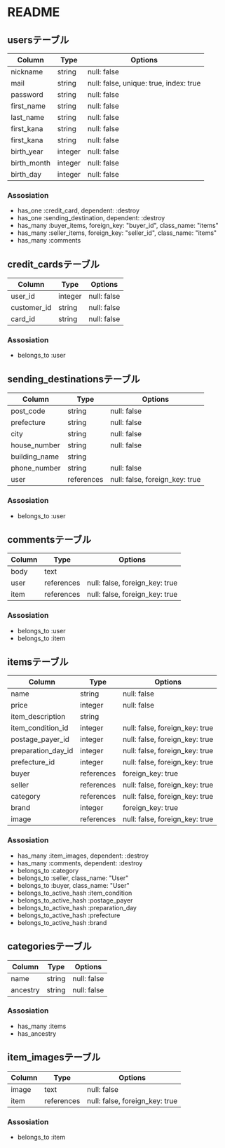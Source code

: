# README

## usersテーブル
|Column|Type|Options|
|------|----|-------|
|nickname|string|null: false|
|mail|string|null: false, unique: true, index: true|
|password|string|null: false|
|first_name|string|null: false|
|last_name|string|null: false|
|first_kana|string|null: false|
|first_kana|string|null: false|
|birth_year|integer|null: false|
|birth_month|integer|null: false|
|birth_day|integer|null: false|

### Assosiation
- has_one :credit_card, dependent: :destroy
- has_one :sending_destination, dependent: :destroy
- has_many :buyer_items, foreign_key: "buyer_id", class_name: "items"
- has_many :seller_items, foreign_key: "seller_id", class_name: "items"
- has_many :comments

## credit_cardsテーブル
|Column|Type|Options|
|------|----|-------|
|user_id|integer|null: false|
|customer_id|string|null: false|
|card_id|string|null: false|

### Assosiation
- belongs_to :user

## sending_destinationsテーブル
|Column|Type|Options|
|------|----|-------|
|post_code|string|null: false|
|prefecture|string|null: false|
|city|string|null: false|
|house_number|string|null: false|
|building_name|string|
|phone_number|string|null: false|
|user|references|null: false, foreign_key: true|

### Assosiation
- belongs_to :user

## commentsテーブル
|Column|Type|Options|
|------|----|-------|
|body|text|
|user|references|null: false, foreign_key: true|
|item|references|null: false, foreign_key: true|

### Assosiation
- belongs_to :user
- belongs_to :item

## itemsテーブル
|Column|Type|Options|
|------|----|-------|
|name|string|null: false|
|price|integer|null: false|
|item_description|string|
|item_condition_id|integer|null: false, foreign_key: true|
|postage_payer_id|integer|null: false, foreign_key: true|
|preparation_day_id|integer|null: false, foreign_key: true|
|prefecture_id|integer|null: false, foreign_key: true|
|buyer|references|foreign_key: true|
|seller|references|null: false, foreign_key: true|
|category|references|null: false, foreign_key: true|
|brand|integer|foreign_key: true|
|image|references|null: false, foreign_key: true|

### Assosiation
- has_many :item_images, dependent: :destroy
- has_many :comments, dependent: :destroy
- belongs_to :category
- belongs_to :seller, class_name: "User"
- belongs_to :buyer, class_name: "User"
- belongs_to_active_hash :item_condition
- belongs_to_active_hash :postage_payer
- belongs_to_active_hash :preparation_day
- belongs_to_active_hash :prefecture
- belongs_to_active_hash :brand

## categoriesテーブル
|Column|Type|Options|
|------|----|-------|
|name|string|null: false|
|ancestry|string|null: false|

### Assosiation
- has_many :items
- has_ancestry

## item_imagesテーブル
|Column|Type|Options|
|------|----|-------|
|image|text|null: false|
|item|references|null: false, foreign_key: true|

### Assosiation
- belongs_to :item
